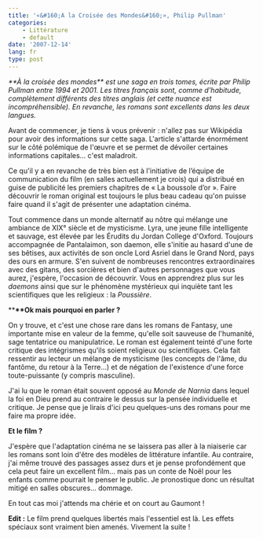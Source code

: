 ```yaml
---
title: '«&#160;A la Croisée des Mondes&#160;», Philip Pullman'
categories:
    - Littérature
    - default
date: '2007-12-14'
lang: fr
type: post
---
```


_**<em>À la croisée des mondes_** est une saga en trois tomes, écrite par Philip Pullman entre 1994 et 2001\. Les titres français sont, comme d'habitude, complètement différents des titres anglais (et cette nuance est incompréhensible). En revanche, les romans sont excellents dans les deux langues.</em>

<!-- more -->

Avant de commencer, je tiens à vous prévenir&nbsp;: n'allez pas sur Wikipédia pour avoir des informations sur cette saga. L'article s'attarde énormément sur le côté polémique de l'œuvre et se permet de dévoiler certaines informations capitales… c'est maladroit.

Ce qu'il y a en revanche de très bien est à l'initiative de l’équipe de communication du film (en salles actuellement je crois) qui a distribué en guise de publicité les premiers chapitres de «&nbsp;La boussole d’or&nbsp;». Faire découvrir le roman original est toujours le plus beau cadeau qu'on puisse faire quand il s'agit de présenter une adaptation cinéma.

Tout commence dans un monde alternatif au nôtre qui mélange une ambiance de XIX° siècle et de mysticisme. Lyra, une jeune fille intelligente et sauvage, est élevée par les Érudits du Jordan College d'Oxford. Toujours accompagnée de Pantalaimon, son daemon, elle s'initie au hasard d'une de ses bêtises, aux activités de son oncle Lord Asriel dans le Grand Nord, pays des ours en armure. S'en suivent de nombreuses rencontres extraordinaires avec des gitans, des sorcières et bien d'autres personnages que vous aurez, j'espère, l'occasion de découvrir. Vous en apprendrez plus sur les _daemons_ ainsi que sur le phénomène mystérieux qui inquiète tant les scientifiques que les religieux&nbsp;: la _Poussière_.

**<strong>**Ok mais pourquoi en parler&nbsp;?</strong>

On y trouve, et c'est une chose rare dans les romans de Fantasy, une importante mise en valeur de la femme, qu'elle soit sauveuse de l'humanité, sage tentatrice ou manipulatrice. Le roman est également teinté d'une forte critique des intégrismes qu'ils soient religieux ou scientifiques. Cela fait ressentir au lecteur un mélange de mysticisme (les concepts de l'âme, du fantôme, du retour à la Terre…) et de négation de l'existence d'une force toute-puissante (y compris masculine).

J'ai lu que le roman était souvent opposé au _Monde de Narnia_ dans lequel la foi en Dieu prend au contraire le dessus sur la pensée individuelle et critique. Je pense que je lirais d'ici peu quelques-uns des romans pour me faire ma propre idée.

**Et le film&nbsp;?**

J'espère que l'adaptation cinéma ne se laissera pas aller à la niaiserie car les romans sont loin d'être des modèles de littérature infantile. Au contraire, j'ai même trouvé des passages assez durs et je pense profondément que cela peut faire un excellent film… mais pas un conte de Noël pour les enfants comme pourrait le penser le public. Je pronostique donc un résultat mitigé en salles obscures… dommage.

En tout cas moi j'attends ma chérie et on court au Gaumont&nbsp;!

**Edit&nbsp;:** Le film prend quelques libertés mais l'essentiel est là. Les effets spéciaux sont vraiment bien amenés. Vivement la suite&nbsp;!